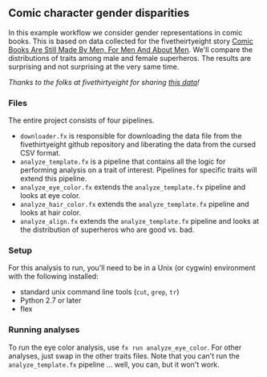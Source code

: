 ## Comic character gender disparities

In this example workflow we consider gender representations in comic books.
This is based on data collected for the fivetheirtyeight story [Comic Books Are
Still Made By Men, For Men And About
Men](http://fivethirtyeight.com/features/women-in-comic-books/).  We'll compare
the distributions of traits among male and female superheros.  The results are
surprising and not surprising at the very same time.

_Thanks to the folks at fivethirtyeight for sharing [this data](https://github.com/fivethirtyeight/data/tree/master/comic-characters)!_

### Files

The entire project consists of four pipelines.

  * `downloader.fx` is responsible for downloading the data file from the fivethirtyeight github repository and liberating the data from the cursed CSV format.
  * `analyze_template.fx` is a pipeline that contains all the logic for performing analysis on a trait of interest. Pipelines for specific traits will extend this pipeline.
  * `analyze_eye_color.fx` extends the `analyze_template.fx` pipeline and looks at eye color.
  * `analyze_hair_color.fx` extends the `analyze_template.fx` pipeline and looks at hair color.
  * `analyze_align.fx` extends the `analyze_template.fx` pipeline and looks at the distribution of superheros who are good vs. bad.

### Setup

For this analysis to run, you'll need to be in a Unix (or cygwin) environment with the following installed:

  * standard unix command line tools (`cut`, `grep`, `tr`)
  * Python 2.7 or later
  * flex

### Running analyses

To run the eye color analysis, use `fx run analyze_eye_color`.  For other analyses, just swap in the other traits files.  Note that you can't run the `analyze_template.fx` pipeline ... well, you can, but it won't work.

